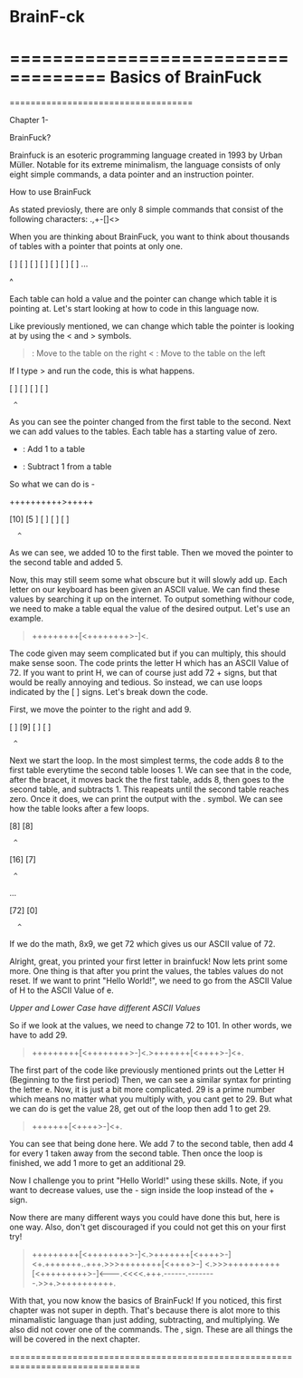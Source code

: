 # BrainF-ck

===================================
Basics of BrainFuck
===================================

===================================

Chapter 1-

BrainFuck?

Brainfuck is an esoteric programming language created in 1993 by Urban Müller. 
Notable for its extreme minimalism, the language consists of only eight simple commands, a data pointer and an instruction pointer.

How to use BrainFuck

As stated previosly, there are only 8 simple commands that consist of the following characters:
.,+-[]<>

When you are thinking about BrainFuck, you want to think about thousands of tables with a pointer that points at only one.


[ ] [ ] [ ] [ ] [ ] [ ] [ ] ...

 ^

 
Each table can hold a value and the pointer can change which table it is pointing at.
Let's start looking at how to code in this language now.

Like previously mentioned, we can change which table the pointer is looking at by using the < and > symbols.
> : Move to the table on the right
< : Move to the table on the left

If I type > and run the code, this is what happens.

>

[ ] [ ] [ ] [ ]

     ^
     
As you can see the pointer changed from the first table to the second.
Next we can add values to the tables. Each table has a starting value of zero.

+ : Add 1 to a table
- : Subtract 1 from a table

So what we can do is - 

++++++++++>+++++

[10] [5 ] [ ] [ ] [ ]

      ^
As we can see, we added 10 to the first table. Then we moved the pointer to the second table and added 5.

Now, this may still seem some what obscure but it will slowly add up.
Each letter on our keyboard has been given an ASCII value. We can find these values by searching it up on the internet.
To output something withour code, we need to make a table equal the value of the desired output.
Let's use an example.

>+++++++++[<++++++++>-]<.

The code given may seem complicated but if you can multiply, this should make sense soon.
The code prints the letter H which has an ASCII Value of 72.
If you want to print H, we can of course just add 72 + signs, but that would be really annoying and tedious.
So instead, we can use loops indicated by the [ ] signs.
Let's break down the code.

First, we move the pointer to the right and add 9.

[ ] [9] [ ] [ ]

     ^
     
Next we start the loop.
In the most simplest terms, the code adds 8 to the first table everytime the second table looses 1.
We can see that in the code, after the bracet, it moves back the the first table, adds 8, then goes to the second table, and subtracts 1.
This reapeats until the second table reaches zero.
Once it does, we can print the output with the . symbol.
We can see how the table looks after a few loops.

[8] [8]

     ^
     
[16] [7]

     ^
     
...

[72] [0]

      ^
      
If we do the math, 8x9, we get 72 which gives us our ASCII value of 72.

Alright, great, you printed your first letter in brainfuck!
Now lets print some more.
One thing is that after you print the values, the tables values do not reset.
If we want to print "Hello World!", we need to go from the ASCII Value of H to the ASCII Value of e.

*Upper and Lower Case have different ASCII Values*

So if we look at the values, we need to change 72 to 101.
In other words, we have to add 29.

>+++++++++[<++++++++>-]<.>+++++++[<++++>-]<+.

The first part of the code like previously mentioned prints out the Letter H (Beginning to the first period)
Then, we can see a similar syntax for printing the letter e.
Now, it is just a bit more complicated.
29 is a prime number which means no matter what you multiply with, you cant get to 29.
But what we can do is get the value 28, get out of the loop then add 1 to get 29.

>+++++++[<++++>-]<+.

You can see that being done here.
We add 7 to the second table, then add 4 for every 1 taken away from the second table.
Then once the loop is finished, we add 1 more to get an additional 29.

Now I challenge you to print "Hello World!" using these skills.
Note, if you want to decrease values, use the - sign inside the loop instead of the + sign.

Now there are many different ways you could have done this but, here is one way.
Also, don't get discouraged if you could not get this on your first try!

>+++++++++[<++++++++>-]<.>+++++++[<++++>-]<+.+++++++..+++.>>>++++++++[<++++>-]
<.>>>++++++++++[<+++++++++>-]<---.<<<<.+++.------.--------.>>+.>++++++++++.

With that, you now know the basics of BrainFuck!
If you noticed, this first chapter was not super in depth.
That's because there is alot more to this minamalistic language than just adding, subtracting, and multiplying.
We also did not cover one of the commands. The , sign.
These are all things the will be covered in the next chapter.

===============================================================================
